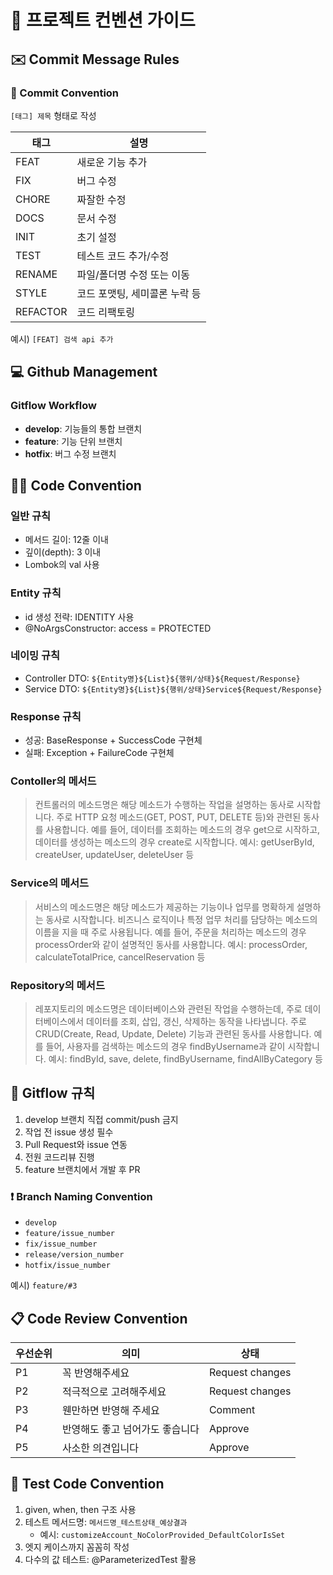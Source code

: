 # 🌟 프로젝트 컨벤션 가이드

## ✉️ Commit Message Rules

### 📌 Commit Convention
`[태그] 제목` 형태로 작성

| 태그 | 설명 |
|------|------|
| FEAT | 새로운 기능 추가 |
| FIX | 버그 수정 |
| CHORE | 짜잘한 수정 |
| DOCS | 문서 수정 |
| INIT | 초기 설정 |
| TEST | 테스트 코드 추가/수정 |
| RENAME | 파일/폴더명 수정 또는 이동 |
| STYLE | 코드 포맷팅, 세미콜론 누락 등 |
| REFACTOR | 코드 리팩토링 |

예시) `[FEAT] 검색 api 추가`

## 💻 Github Management

### Gitflow Workflow
- **develop**: 기능들의 통합 브랜치
- **feature**: 기능 단위 브랜치
- **hotfix**: 버그 수정 브랜치

## ✍🏻 Code Convention

### 일반 규칙
- 메서드 길이: 12줄 이내
- 깊이(depth): 3 이내
- Lombok의 val 사용

### Entity 규칙
- id 생성 전략: IDENTITY 사용
- @NoArgsConstructor: access = PROTECTED

### 네이밍 규칙
- Controller DTO: `${Entity명}${List}${행위/상태}${Request/Response}`
- Service DTO: `${Entity명}${List}${행위/상태}Service${Request/Response}`

### Response 규칙
- 성공: BaseResponse + SuccessCode 구현체
- 실패: Exception + FailureCode 구현체

### Contoller의 메서드

> 컨트롤러의 메소드명은 해당 메소드가 수행하는 작업을 설명하는 동사로 시작합니다.
> 주로 HTTP 요청 메소드(GET, POST, PUT, DELETE 등)와 관련된 동사를 사용합니다.
> 예를 들어, 데이터를 조회하는 메소드의 경우 get으로 시작하고, 데이터를 생성하는 메소드의 경우 create로 시작합니다.
> 예시: getUserById, createUser, updateUser, deleteUser 등

### Service의 메서드 

> 서비스의 메소드명은 해당 메소드가 제공하는 기능이나 업무를 명확하게 설명하는 동사로 시작합니다.
> 비즈니스 로직이나 특정 업무 처리를 담당하는 메소드의 이름을 지을 때 주로 사용됩니다.
> 예를 들어, 주문을 처리하는 메소드의 경우 processOrder와 같이 설명적인 동사를 사용합니다.
> 예시: processOrder, calculateTotalPrice, cancelReservation 등

### Repository의 메서드 

> 레포지토리의 메소드명은 데이터베이스와 관련된 작업을 수행하는데, 주로 데이터베이스에서 데이터를 조회, 삽입, 갱신, 삭제하는 동작을 나타냅니다.
> 주로 CRUD(Create, Read, Update, Delete) 기능과 관련된 동사를 사용합니다.
> 예를 들어, 사용자를 검색하는 메소드의 경우 findByUsername과 같이 시작합니다.
> 예시: findById, save, delete, findByUsername, findAllByCategory 등

## 📍 Gitflow 규칙
1. develop 브랜치 직접 commit/push 금지
2. 작업 전 issue 생성 필수
3. Pull Request와 issue 연동
4. 전원 코드리뷰 진행
5. feature 브랜치에서 개발 후 PR

### ❗️ Branch Naming Convention
- `develop`
- `feature/issue_number`
- `fix/issue_number`
- `release/version_number`
- `hotfix/issue_number`

예시) `feature/#3`

## 📋 Code Review Convention
| 우선순위 | 의미 | 상태 |
|---------|------|------|
| P1 | 꼭 반영해주세요 | Request changes |
| P2 | 적극적으로 고려해주세요 | Request changes |
| P3 | 웬만하면 반영해 주세요 | Comment |
| P4 | 반영해도 좋고 넘어가도 좋습니다 | Approve |
| P5 | 사소한 의견입니다 | Approve |

## 🚀 Test Code Convention
1. given, when, then 구조 사용
2. 테스트 메서드명: `메서드명_테스트상태_예상결과`
   - 예시: `customizeAccount_NoColorProvided_DefaultColorIsSet`
3. 엣지 케이스까지 꼼꼼히 작성
4. 다수의 값 테스트: @ParameterizedTest 활용
